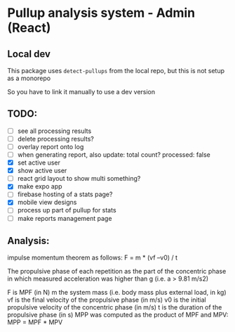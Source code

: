 # Pullup analysis system - Admin (React)

## Local dev

This package uses `detect-pullups` from the local repo, but this is not setup as a monorepo

So you have to link it manually to use a dev version

## TODO:

- [ ] see all processing results
- [ ] delete processing results?
- [ ] overlay report onto log
- [ ] when generating report, also update: total count? processed: false
- [x] set active user
- [x] show active user
- [ ] react grid layout to show multi something?
- [x] make expo app
- [ ] firebase hosting of a stats page?
- [x] mobile view designs
- [ ] process up part of pullup for stats
- [ ] make reports management page

## Analysis:

impulse momentum theorem as follows:
F = m \* (vf –v0) / t

The propulsive phase of each repetition as the part of the concentric phase in which measured acceleration was higher than g (i.e. a > 9.81 m/s2)

F is MPF (in N)
m the system mass (i.e. body mass plus external load, in kg)
vf is the final velocity of the propulsive phase (in m/s)
v0 is the initial propulsive velocity of the concentric phase (in m/s)
t is the duration of the propulsive phase (in s)
MPP was computed as the product of MPF and MPV: MPP = MPF \* MPV
